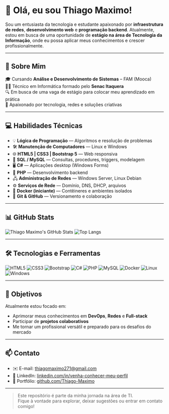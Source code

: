 
<!-------- Parte Inicial          !------>
# 👋 Olá, eu sou Thiago Maximo!

Sou um entusiasta da tecnologia e estudante apaixonado por **infraestrutura de redes**, **desenvolvimento web** e **programação backend**. Atualmente, estou em busca de uma oportunidade de **estágio na área de Tecnologia da Informação**, onde eu possa aplicar meus conhecimentos e crescer profissionalmente.

---
<!-------- Parte Do Meio  Apresentação    !------>
## 💼 Sobre Mim

🎓 Cursando **Análise e Desenvolvimento de Sistemas** – FAM (Mooca)  
🧑‍🎓 Técnico em Informática formado pelo **Senac Itaquera**  
🔍 Em busca de uma vaga de estágio para colocar meu aprendizado em prática  
🚀 Apaixonado por tecnologia, redes e soluções criativas

---
<!-------- Parte Do Meio Apresentação das Habilidades Tecnicas     !------>
## 💻 Habilidades Técnicas
- 💡 **Lógica de Programação** — Algoritmos e resolução de problemas
- 🛠️ **Manutenção de Computadores** — Linux e Windows
- 🌐 **HTML5 | CSS3 | Bootstrap 5** — Web responsiva
- 🐘 **SQL / MySQL** — Consultas, procedures, triggers, modelagem
- 🖥️ **C#** — Aplicações desktop (Windows Forms)
- 🐘 **PHP** — Desenvolvimento backend
- 🖧 **Administração de Redes** — Windows Server, Linux Debian
- ⚙️ **Serviços de Rede** — Domínio, DNS, DHCP, arquivos
- 🐳 **Docker (iniciante)** — Contêineres e ambientes isolados
- 🔧 **Git & GitHub** — Versionamento e colaboração

---


<!-------- Parte Do Grafico   !------>
## 📊 GitHub Stats

![Thiago Maximo's GitHub Stats](https://github-readme-stats.vercel.app/api?username=Thiago-Maximo&show_icons=true&theme=tokyonight&hide_title=true)
![Top Langs](https://github-readme-stats.vercel.app/api/top-langs/?username=Thiago-Maximo&layout=compact&theme=tokyonight)

---

<!--------Exibição das Ferramentas que sei utilizar    !------>

## 🛠️ Tecnologias e Ferramentas

![HTML5](https://img.shields.io/badge/HTML5-E34F26?style=for-the-badge&logo=html5&logoColor=white)
![CSS3](https://img.shields.io/badge/CSS3-1572B6?style=for-the-badge&logo=css3&logoColor=white)
![Bootstrap](https://img.shields.io/badge/Bootstrap-563D7C?style=for-the-badge&logo=bootstrap&logoColor=white)
![C#](https://img.shields.io/badge/C%23-239120?style=for-the-badge&logo=c-sharp&logoColor=white)
![PHP](https://img.shields.io/badge/PHP-777BB4?style=for-the-badge&logo=php&logoColor=white)
![MySQL](https://img.shields.io/badge/MySQL-005C84?style=for-the-badge&logo=mysql&logoColor=white)
![Docker](https://img.shields.io/badge/Docker-2496ED?style=for-the-badge&logo=docker&logoColor=white)
![Linux](https://img.shields.io/badge/Linux-FCC624?style=for-the-badge&logo=linux&logoColor=black)
![Windows](https://img.shields.io/badge/Windows-0078D6?style=for-the-badge&logo=windows&logoColor=white)

---

<!-------- Parte Final dos Objetivos !------>

## 🎯 Objetivos

Atualmente estou focado em:

- Aprimorar meus conhecimentos em **DevOps**, **Redes** e **Full-stack**
- Participar de **projetos colaborativos**
- Me tornar um profissional versátil e preparado para os desafios do mercado

---

<!-------- Parte Dos Contatos!------>

## 📫 Contato

- ✉️ E-mail: thiagomaximo271@gmail.com  
- 💼 LinkedIn: [linkedin.com/in/venha-conhecer-meu-perfil](https://linkedin.com/in/venha-conhecer-meu-perfil)  
- 📁 Portfólio: [github.com/Thiago-Maximo](https://github.com/Thiago-Maximo)

---

> Este repositório é parte da minha jornada na área de TI.  
> Fique à vontade para explorar, deixar sugestões ou entrar em contato comigo!
